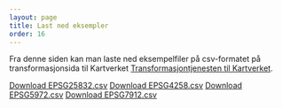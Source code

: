 ```yaml
---
layout: page
title: Last ned eksempler
order: 16
---
```


Fra denne siden kan man laste ned eksempelfiler på csv-formatet på transformasjonsida til Kartverket [Transformasjontjenesten til Kartverket]([https://proj.org/](https://transformasjon.kartverket.no/)).

<a href="..\src\smaples\EPSG25832.csv">Download EPSG25832.csv</a>
<a href="..\src\smaples\EPSG4258.csv">Download EPSG4258.csv</a>
<a href="..\src\smaples\EPSG5972.csv">Download EPSG5972.csv</a>
<a href="..\src\smaples\EPSG7912.csv">Download EPSG7912.csv</a>
